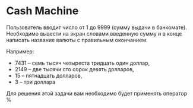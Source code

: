 # Cash Machine

Пользователь вводит число от 1 до 9999 (сумму выдачи в банкомате). Необходимо вывести на экран словами введенную сумму и в конце написать название валюты с правильным окончанием. 

Например: 
* 7431 – семь тысяч четыреста тридцать один доллар, 
* 2149 – две тысячи сто сорок девять долларов, 
* 15 – пятнадцать долларов, 
* 3 – три доллара

Для решения этой задачи вам необходимо будет применять оператор %



